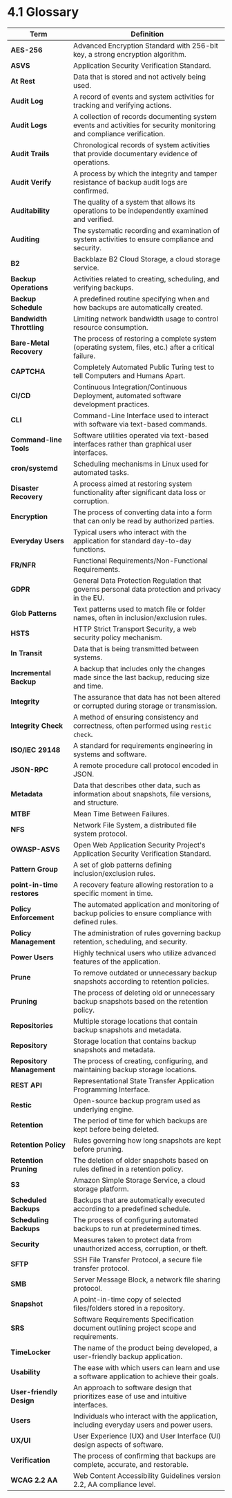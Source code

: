 # 4.1 Glossary

| Term                       | Definition                                                                                                            |
|----------------------------|-----------------------------------------------------------------------------------------------------------------------|
| **AES-256**                | Advanced Encryption Standard with 256-bit key, a strong encryption algorithm.                                         |
| **ASVS**                   | Application Security Verification Standard.                                                                           |
| **At Rest**                | Data that is stored and not actively being used.                                                                      |
| **Audit Log**              | A record of events and system activities for tracking and verifying actions.                                          |
| **Audit Logs**             | A collection of records documenting system events and activities for security monitoring and compliance verification. |
| **Audit Trails**           | Chronological records of system activities that provide documentary evidence of operations.                           |
| **Audit Verify**           | A process by which the integrity and tamper resistance of backup audit logs are confirmed.                            |
| **Auditability**           | The quality of a system that allows its operations to be independently examined and verified.                         |
| **Auditing**               | The systematic recording and examination of system activities to ensure compliance and security.                      |
| **B2**                     | Backblaze B2 Cloud Storage, a cloud storage service.                                                                  |
| **Backup Operations**      | Activities related to creating, scheduling, and verifying backups.                                                    |
| **Backup Schedule**        | A predefined routine specifying when and how backups are automatically created.                                       |
| **Bandwidth Throttling**   | Limiting network bandwidth usage to control resource consumption.                                                     |
| **Bare-Metal Recovery**    | The process of restoring a complete system (operating system, files, etc.) after a critical failure.                  |
| **CAPTCHA**                | Completely Automated Public Turing test to tell Computers and Humans Apart.                                           |
| **CI/CD**                  | Continuous Integration/Continuous Deployment, automated software development practices.                               |
| **CLI**                    | Command-Line Interface used to interact with software via text-based commands.                                        |
| **Command-line Tools**     | Software utilities operated via text-based interfaces rather than graphical user interfaces.                          |
| **cron/systemd**           | Scheduling mechanisms in Linux used for automated tasks.                                                              |
| **Disaster Recovery**      | A process aimed at restoring system functionality after significant data loss or corruption.                          |
| **Encryption**             | The process of converting data into a form that can only be read by authorized parties.                               |
| **Everyday Users**         | Typical users who interact with the application for standard day-to-day functions.                                    |
| **FR/NFR**                 | Functional Requirements/Non-Functional Requirements.                                                                  |
| **GDPR**                   | General Data Protection Regulation that governs personal data protection and privacy in the EU.                       |
| **Glob Patterns**          | Text patterns used to match file or folder names, often in inclusion/exclusion rules.                                 |
| **HSTS**                   | HTTP Strict Transport Security, a web security policy mechanism.                                                      |
| **In Transit**             | Data that is being transmitted between systems.                                                                       |
| **Incremental Backup**     | A backup that includes only the changes made since the last backup, reducing size and time.                           |
| **Integrity**              | The assurance that data has not been altered or corrupted during storage or transmission.                             |
| **Integrity Check**        | A method of ensuring consistency and correctness, often performed using `restic check`.                               |
| **ISO/IEC 29148**          | A standard for requirements engineering in systems and software.                                                      |
| **JSON-RPC**               | A remote procedure call protocol encoded in JSON.                                                                     |
| **Metadata**               | Data that describes other data, such as information about snapshots, file versions, and structure.                    |
| **MTBF**                   | Mean Time Between Failures.                                                                                           |
| **NFS**                    | Network File System, a distributed file system protocol.                                                              |
| **OWASP-ASVS**             | Open Web Application Security Project's Application Security Verification Standard.                                   |
| **Pattern Group**          | A set of glob patterns defining inclusion/exclusion rules.                                                            |
| **point-in-time restores** | A recovery feature allowing restoration to a specific moment in time.                                                 |
| **Policy Enforcement**     | The automated application and monitoring of backup policies to ensure compliance with defined rules.                  |
| **Policy Management**      | The administration of rules governing backup retention, scheduling, and security.                                     |
| **Power Users**            | Highly technical users who utilize advanced features of the application.                                              |
| **Prune**                  | To remove outdated or unnecessary backup snapshots according to retention policies.                                   |
| **Pruning**                | The process of deleting old or unnecessary backup snapshots based on the retention policy.                            |
| **Repositories**           | Multiple storage locations that contain backup snapshots and metadata.                                                |
| **Repository**             | Storage location that contains backup snapshots and metadata.                                                         |
| **Repository Management**  | The process of creating, configuring, and maintaining backup storage locations.                                       |
| **REST API**               | Representational State Transfer Application Programming Interface.                                                    |
| **Restic**                 | Open-source backup program used as underlying engine.                                                                 |
| **Retention**              | The period of time for which backups are kept before being deleted.                                                   |
| **Retention Policy**       | Rules governing how long snapshots are kept before pruning.                                                           |
| **Retention Pruning**      | The deletion of older snapshots based on rules defined in a retention policy.                                         |
| **S3**                     | Amazon Simple Storage Service, a cloud storage platform.                                                              |
| **Scheduled Backups**      | Backups that are automatically executed according to a predefined schedule.                                           |
| **Scheduling Backups**     | The process of configuring automated backups to run at predetermined times.                                           |
| **Security**               | Measures taken to protect data from unauthorized access, corruption, or theft.                                        |
| **SFTP**                   | SSH File Transfer Protocol, a secure file transfer protocol.                                                          |
| **SMB**                    | Server Message Block, a network file sharing protocol.                                                                |
| **Snapshot**               | A point-in-time copy of selected files/folders stored in a repository.                                                |
| **SRS**                    | Software Requirements Specification document outlining project scope and requirements.                                |
| **TimeLocker**             | The name of the product being developed, a user-friendly backup application.                                          |
| **Usability**              | The ease with which users can learn and use a software application to achieve their goals.                            |
| **User-friendly Design**   | An approach to software design that prioritizes ease of use and intuitive interfaces.                                 |
| **Users**                  | Individuals who interact with the application, including everyday users and power users.                              |
| **UX/UI**                  | User Experience (UX) and User Interface (UI) design aspects of software.                                              |
| **Verification**           | The process of confirming that backups are complete, accurate, and restorable.                                        |
| **WCAG 2.2 AA**            | Web Content Accessibility Guidelines version 2.2, AA compliance level.                                                |